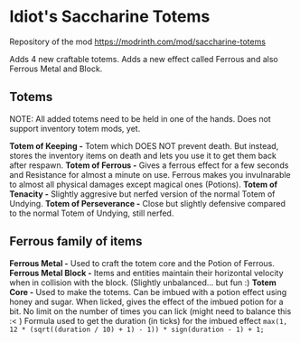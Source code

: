 # Idiot's Saccharine Totems

Repository of the mod https://modrinth.com/mod/saccharine-totems

Adds 4 new craftable totems. Adds a new effect called Ferrous and also Ferrous Metal and Block.

## Totems

NOTE: All added totems need to be held in one of the hands. Does not support inventory totem mods, yet.

**Totem of Keeping -** Totem which DOES NOT prevent death. But instead, stores the inventory items on death and lets you use it to get them back after respawn.
**Totem of Ferrous -** Gives a ferrous effect for a few seconds and Resistance for almost a minute on use. Ferrous makes you invulnarable to almost all physical damages except magical ones (Potions).
**Totem of Tenacity -** Slightly aggresive but nerfed version of the normal Totem of Undying.
**Totem of Perseverance -** Close but slightly defensive compared to the normal Totem of Undying, still nerfed.

## Ferrous family of items

**Ferrous Metal -** Used to craft the totem core and the Potion of Ferrous.
**Ferrous Metal Block -** Items and entities maintain their horizontal velocity when in collision with the block. (Slightly unbalanced... but fun :)
**Totem Core -** Used to make the totems. Can be imbued with a potion effect using honey and sugar. When licked, gives the effect of the imbued potion for a bit. No limit on the number of times you can lick (might need to balance this :< )
Formula used to get the duration (in ticks) for the imbued effect ```max(1, 12 * (sqrt((duration / 10) + 1) - 1)) * sign(duration - 1) + 1;```
